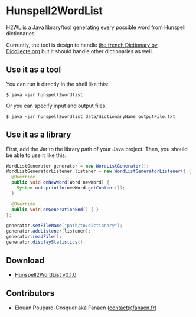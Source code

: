 # Hunspell2WordList

H2WL is a Java library/tool generating every possible word from Hunspell dictionaries.

Currently, the tool is design to handle [the french Dictionary by Dicollecte.org](http://www.dicollecte.org/download.php?prj=fr) but it should handle other dictionaries as well.

## Use it as a tool
You can run it directly in the shell like this:
```
$ java -jar hunspell2wordlist
```

Or you can specify input and output files.
```
$ java -jar hunspell2wordlist data/dictionaryName outputFile.txt
```

## Use it as a library
First, add the Jar to the library path of your Java project.
Then, you should be able to use it like this:
```java
WordListGenerator generator = new WordListGenerator();
WordListGeneratorListener listener = new WordListGeneratorListener() {
  @Override
  public void onNewWord(Word newWord) {
    System.out.println(newWord.getContent());
  }

  @Override
  public void onGenerationEnd() { }
};

generator.setFileName("path/to/dictionary");
generator.addListener(listener);
generator.readFile();
generator.displayStatistics();
```
## Download

- [Hunspell2WordList v0.1.0](http://storage.fanaen.fr/Projects/2015.Hunspell2WordList/Hunspell2WordList-v0.1.0.zip)

## Contributors
- Elouan Poupard-Cosquer aka Fanaen ([contact@fanaen.fr](mailto:contact@fanaen.fr))
